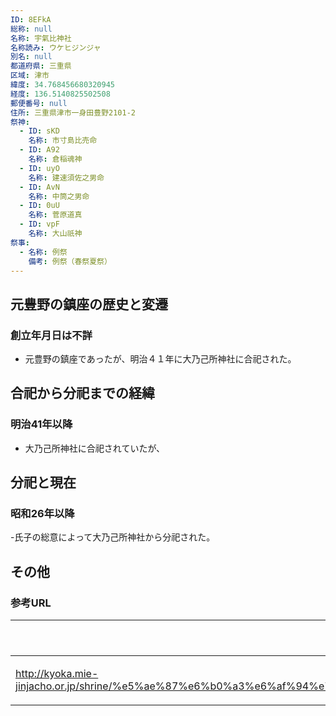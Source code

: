 ```yaml
---
ID: 8EFkA
総称: null
名称: 宇氣比神社
名称読み: ウケヒジンジャ
別名: null
都道府県: 三重県
区域: 津市
緯度: 34.768456680320945
経度: 136.5140825502508
郵便番号: null
住所: 三重県津市一身田豊野2101-2
祭神:
  - ID: sKD
    名称: 市寸島比売命
  - ID: A92
    名称: 倉稲魂神
  - ID: uyO
    名称: 建速須佐之男命
  - ID: AvN
    名称: 中筒之男命
  - ID: 0uU
    名称: 菅原道真
  - ID: vpF
    名称: 大山祇神
祭事:
  - 名称: 例祭
    備考: 例祭（春祭夏祭）
---
```


## 元豊野の鎮座の歴史と変遷

### 創立年月日は不詳

- 元豊野の鎮座であったが、明治４１年に大乃己所神社に合祀された。

## 合祀から分祀までの経緯

### 明治41年以降

- 大乃己所神社に合祀されていたが、

## 分祀と現在

### 昭和26年以降

-氏子の総意によって大乃己所神社から分祀された。

## その他

### 参考URL

| URL                                                                                                                                                  | 説明   |
| ---------------------------------------------------------------------------------------------------------------------------------------------------- | ------ |
| http://kyoka.mie-jinjacho.or.jp/shrine/%e5%ae%87%e6%b0%a3%e6%af%94%e7%a5%9e%e7%a4%be%ef%bc%88%e4%b8%80%e8%ba%ab%e7%94%b0%e8%b1%8a%e9%87%8e%ef%bc%89/ | 神社庁 |
